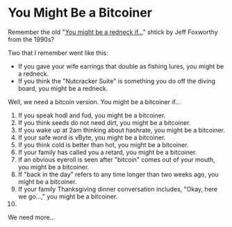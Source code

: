 # You Might Be a Bitcoiner

Remember the old "[You might be a redneck if...](https://www.youtube.com/watch?v=jYKXIrZ6w3A)" shtick by Jeff Foxworthy from the 1990s?

Two that I remember went like this:

- If you gave your wife earrings that double as fishing lures, you might be a redneck.
- If you think the "Nutcracker Suite" is something you do off the diving board, you might be a redneck.

Well, we need a bitcoin version. You might be a bitcoiner if...

1. If you speak hodl and fud, you might be a bitcoiner.
2. If you think seeds do not need dirt, you might be a bitcoiner.
3. If you wake up at 2am thinking about hashrate, you might be a bitcoiner.
4. If your safe word is vByte, you might be a bitcoiner.
5. If you think cold is better than hot, you might be a bitcoiner.
6. If your family has called you a retard, you might be a bitcoiner.
7. If an obvious eyeroll is seen after "bitcoin" comes out of your mouth, you might be a bitcoiner.
8. If "back in the day" refers to any time longer than two weeks ago, you might be a bitcoiner.
9. If your family Thanksgiving dinner conversation includes, "Okay, here we go...," you might be a bitcoiner.
10. 

We need more...
